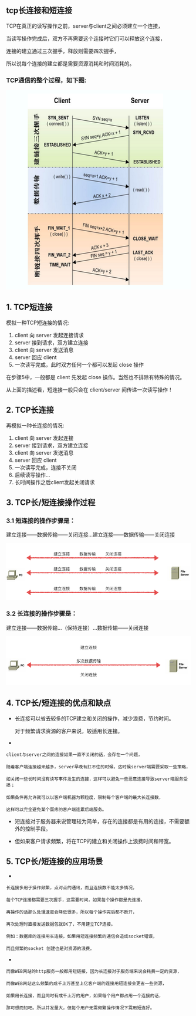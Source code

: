 ## tcp长连接和短连接

TCP在真正的读写操作之前，server与client之间必须建立一个连接，

当读写操作完成后，双方不再需要这个连接时它们可以释放这个连接，

连接的建立通过三次握手，释放则需要四次握手，

所以说每个连接的建立都是需要资源消耗和时间消耗的。

### TCP通信的整个过程，如下图:

![](/Images/12day/三次握手、四次挥手.png)

## 1. TCP短连接

模拟一种TCP短连接的情况:

1. client 向 server 发起连接请求
1. server 接到请求，双方建立连接
1. client 向 server 发送消息
1. server 回应 client
1. 一次读写完成，此时双方任何一个都可以发起 close 操作

在步骤5中，一般都是 client 先发起 close 操作。当然也不排除有特殊的情况。

从上面的描述看，短连接一般只会在 client/server 间传递一次读写操作！

## 2. TCP长连接

再模拟一种长连接的情况:

1. client 向 server 发起连接
1. server 接到请求，双方建立连接
1. client 向 server 发送消息
1. server 回应 client
1. 一次读写完成，连接不关闭
1. 后续读写操作...
1. 长时间操作之后client发起关闭请求


## 3. TCP长/短连接操作过程

### 3.1 短连接的操作步骤是：

建立连接——数据传输——关闭连接...建立连接——数据传输——关闭连接

![](/Images/12day/短连接.png)

### 3.2 长连接的操作步骤是：

建立连接——数据传输...（保持连接）...数据传输——关闭连接

![](/Images/12day/长连接.png)


## 4. TCP长/短连接的优点和缺点

* 
	长连接可以省去较多的TCP建立和关闭的操作，减少浪费，节约时间。

	对于频繁请求资源的客户来说，较适用长连接。


* 
	
	client与server之间的连接如果一直不关闭的话，会存在一个问题，
	
	随着客户端连接越来越多，server早晚有扛不住的时候，这时候server端需要采取一些策略，
	
	如关闭一些长时间没有读写事件发生的连接，这样可以避免一些恶意连接导致server端服务受损；
	
	如果条件再允许就可以以客户端机器为颗粒度，限制每个客户端的最大长连接数，
	
	这样可以完全避免某个蛋疼的客户端连累后端服务。



* 
	短连接对于服务器来说管理较为简单，存在的连接都是有用的连接，不需要额外的控制手段。



* 
	但如果客户请求频繁，将在TCP的建立和关闭操作上浪费时间和带宽。


## 5. TCP长/短连接的应用场景

* 
	
	长连接多用于操作频繁，点对点的通讯，而且连接数不能太多情况。
	
	每个TCP连接都需要三次握手，这需要时间，如果每个操作都是先连接，
	
	再操作的话那么处理速度会降低很多，所以每个操作完后都不断开，
	
	再次处理时直接发送数据包就OK了，不用建立TCP连接。
	
	例如：数据库的连接用长连接，如果用短连接频繁的通信会造成socket错误，
	
	而且频繁的socket 创建也是对资源的浪费。

* 
	
	而像WEB网站的http服务一般都用短链接，因为长连接对于服务端来说会耗费一定的资源，
	
	而像WEB网站这么频繁的成千上万甚至上亿客户端的连接用短连接会更省一些资源，
	
	如果用长连接，而且同时有成千上万的用户，如果每个用户都占用一个连接的话，
	
	那可想而知吧。所以并发量大，但每个用户无需频繁操作情况下需用短连好。
